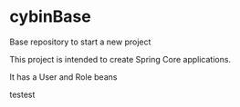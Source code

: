 # cybinBase
Base repository to start a new project

This project is intended to create Spring Core applications.

It has a User and Role beans

testest